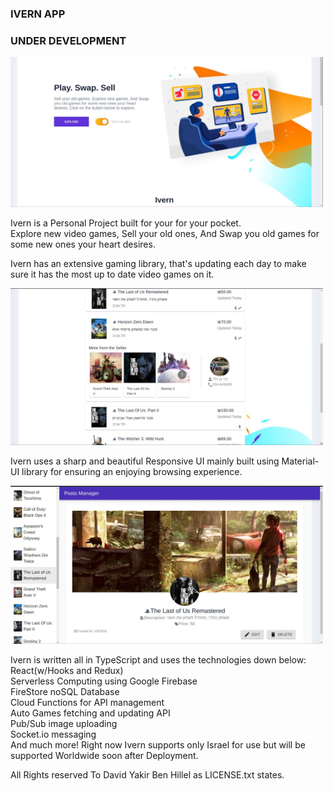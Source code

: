 ### IVERN APP

### UNDER DEVELOPMENT

<img src='./src/components/dashboard/dist/images/IMG_0003.jpg' alt='' width='500px'/>

Ivern is a Personal Project built for your for your pocket.<br/>
 Explore new video games, Sell your old ones, And Swap you old games for
some new ones your heart desires.

Ivern has an extensive gaming library, that's updating each day to make sure it has the most up to date video games on it.

<img src='./src/components/dashboard/dist/images/IMG_0001.jpg' alt='' width='500px'/>

Ivern uses a sharp and beautiful Responsive UI mainly built using Material-UI library
for ensuring an enjoying browsing experience.

<img src='./src/components/dashboard/dist/images/IMG_0004.jpg' alt='' width='500px'/>

Ivern is written all in TypeScript and uses the technologies down below:<br/>
React(w/Hooks and Redux)<br/>
Serverless Computing using Google Firebase<br/>
FireStore noSQL Database<br/>
Cloud Functions for API management<br/>
Auto Games fetching and updating API<br/>
Pub/Sub image uploading<br/>
Socket.io messaging<br/>
And much more!
Right now Ivern supports only Israel for use but will be supported Worldwide soon after Deployment.<br/>

All Rights reserved To David Yakir Ben Hillel as LICENSE.txt states.
